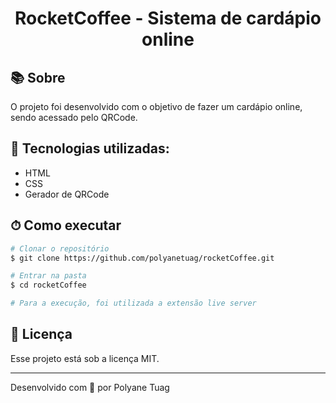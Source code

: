 <div align="center">
  <!-- <img justify-content="center" width= '800' src="" /> -->
  <h1>RocketCoffee - Sistema de cardápio online</h1>
</div>

## 📚 Sobre

O projeto foi desenvolvido com o objetivo de fazer um cardápio online, sendo acessado pelo QRCode.

## 🚀 Tecnologias utilizadas:

- HTML
- CSS
- Gerador de QRCode

## ⏱ Como executar

```bash
# Clonar o repositório
$ git clone https://github.com/polyanetuag/rocketCoffee.git

# Entrar na pasta
$ cd rocketCoffee

# Para a execução, foi utilizada a extensão live server

```

## 📝 Licença

Esse projeto está sob a licença MIT.

---

Desenvolvido com 💜 por Polyane Tuag
